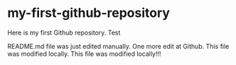 # my-first-github-repository
Here is my first Github repository. Test

README.md file was just edited manually. One more edit at Github. This file was modified locally. This file was modified locally!!!
